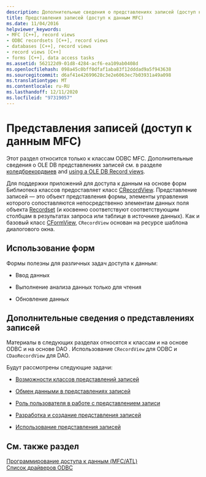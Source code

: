 ```yaml
---
description: Дополнительные сведения о представлениях записей (доступ к данным MFC)
title: Представления записей (доступ к данным MFC)
ms.date: 11/04/2016
helpviewer_keywords:
- MFC [C++], record views
- ODBC recordsets [C++], record views
- databases [C++], record views
- record views [C++]
- forms [C++], data access tasks
ms.assetid: 562122d9-01d8-4284-acf6-ea109ab0408d
ms.openlocfilehash: 098a45c0bff0dfaf1aba83f12dddad9a5f943638
ms.sourcegitcommit: d6af41e42699628c3e2e6063ec7b03931a49a098
ms.translationtype: MT
ms.contentlocale: ru-RU
ms.lasthandoff: 12/11/2020
ms.locfileid: "97319057"
---
```

# <a name="record-views--mfc-data-access"></a>Представления записей (доступ к данным MFC)

Этот раздел относится только к классам ODBC MFC. Дополнительные сведения о OLE DB представлениях записей см. в разделе [коледбрекордвиев](../mfc/reference/coledbrecordview-class.md) and [using a OLE DB Record views](../data/oledb/using-ole-db-record-views.md).

Для поддержки приложений для доступа к данным на основе форм Библиотека классов предоставляет класс [CRecordView](../mfc/reference/crecordview-class.md). Представление записей — это объект представления формы, элементы управления которого сопоставляются непосредственно элементам данных поля объекта [Recordset](../data/odbc/recordset-odbc.md) (и косвенно соответствуют соответствующим столбцам в результатах запроса или таблице в источнике данных). Как и базовый класс [CFormView](../mfc/reference/cformview-class.md), `CRecordView` основан на ресурсе шаблона диалогового окна.

## <a name="form-uses"></a>Использование форм

Формы полезны для различных задач доступа к данным:

- Ввод данных

- Выполнение анализа данных только для чтения

- Обновление данных

## <a name="further-reading-about-record-views"></a>Дополнительные сведения о представлениях записей

Материалы в следующих разделах относятся к классам и на основе ODBC и на основе DAO . Использование `CRecordView` для ODBC и `CDaoRecordView` для DAO.

Будут рассмотрены следующие задачи:

- [Возможности классов представлений записей](../data/features-of-record-view-classes-mfc-data-access.md)

- [Обмен данными в представлениях записей](../data/data-exchange-for-record-views-mfc-data-access.md)

- [Роль пользователя в работе с представлением записи](../data/your-role-in-working-with-a-record-view-mfc-data-access.md)

- [Разработка и создание представления записей](../data/designing-and-creating-a-record-view-mfc-data-access.md)

- [Использование представления записей](../data/using-a-record-view-mfc-data-access.md)

## <a name="see-also"></a>См. также раздел

[Программирование доступа к данным (MFC/ATL)](../data/data-access-programming-mfc-atl.md)<br/>
[Список драйверов ODBC](../data/odbc/odbc-driver-list.md)
